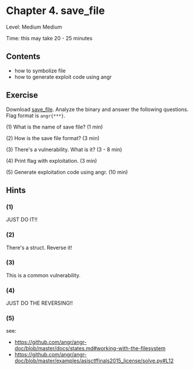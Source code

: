 Chapter 4. save_file
====

Level: Medium Medium

Time: this may take 20 - 25 minutes

Contents
----
* how to symbolize file 
* how to generate exploit code using angr

Exercise
----
Download [save_file](./save_file). 
Analyze the binary and answer the following questions.
Flag format is `angr{***}`.

(1) What is the name of save file? (1 min)

(2) How is the save file format? (3 min)

(3) There's a vulnerability. What is it? (3 - 8 min)

(4) Print flag with exploitation. (3 min)

(5) Generate exploitation code using angr. (10 min)

Hints
----
### (1)
JUST DO IT!!

### (2)
There's a struct. Reverse it!

### (3)
This is a common vulnerability.

### (4)
JUST DO THE REVERSING!!

### (5)
see:

* https://github.com/angr/angr-doc/blob/master/docs/states.md#working-with-the-filesystem
* https://github.com/angr/angr-doc/blob/master/examples/asisctffinals2015_license/solve.py#L12